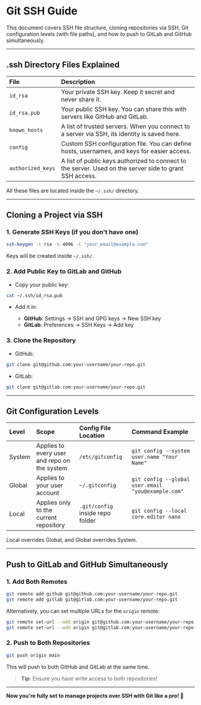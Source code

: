 # Git SSH Guide

This document covers SSH file structure, cloning repositories via SSH, Git configuration levels (with file paths), and how to push to GitLab and GitHub simultaneously.

---

## .ssh Directory Files Explained

| File              | Description                                                                                             |
| :---------------- | :------------------------------------------------------------------------------------------------------ |
| `id_rsa`          | Your private SSH key. Keep it secret and never share it.                                                |
| `id_rsa.pub`      | Your public SSH key. You can share this with servers like GitHub and GitLab.                            |
| `known_hosts`     | A list of trusted servers. When you connect to a server via SSH, its identity is saved here.            |
| `config`          | Custom SSH configuration file. You can define hosts, usernames, and keys for easier access.             |
| `authorized_keys` | A list of public keys authorized to connect to the server. Used on the server side to grant SSH access. |

All these files are located inside the `~/.ssh/` directory.

---

## Cloning a Project via SSH

### 1. Generate SSH Keys (if you don't have one)

```bash
ssh-keygen -t rsa -b 4096 -C "your_email@example.com"
```

Keys will be created inside `~/.ssh/`.

### 2. Add Public Key to GitLab and GitHub

* Copy your public key:

```bash
cat ~/.ssh/id_rsa.pub
```

* Add it in:

  * **GitHub**: Settings → SSH and GPG keys → New SSH key
  * **GitLab**: Preferences → SSH Keys → Add key

### 3. Clone the Repository

* GitHub:

```bash
git clone git@github.com:your-username/your-repo.git
```

* GitLab:

```bash
git clone git@gitlab.com:your-username/your-repo.git
```

---

## Git Configuration Levels

| Level  | Scope                                        | Config File Location             | Command Example                                    |
| :----- | :------------------------------------------- | :------------------------------- | :------------------------------------------------- |
| System | Applies to every user and repo on the system | `/etc/gitconfig`                 | `git config --system user.name "Your Name"`        |
| Global | Applies to your user account                 | `~/.gitconfig`                   | `git config --global user.email "you@example.com"` |
| Local  | Applies only to the current repository       | `.git/config` inside repo folder | `git config --local core.editor nano`              |

Local overrides Global, and Global overrides System.

---

## Push to GitLab and GitHub Simultaneously

### 1. Add Both Remotes

```bash
git remote add github git@github.com:your-username/your-repo.git
git remote add gitlab git@gitlab.com:your-username/your-repo.git
```

Alternatively, you can set multiple URLs for the `origin` remote:

```bash
git remote set-url --add origin git@github.com:your-username/your-repo.git
git remote set-url --add origin git@gitlab.com:your-username/your-repo.git
```

### 2. Push to Both Repositories

```bash
git push origin main
```

This will push to both GitHub and GitLab at the same time.

> **Tip:** Ensure you have write access to both repositories!

---

**Now you're fully set to manage projects over SSH with Git like a pro! 🚀**
